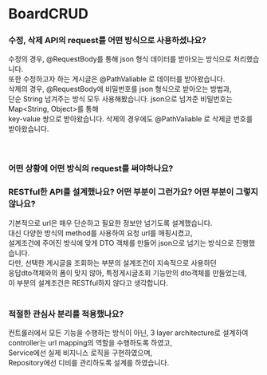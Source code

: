 # BoardCRUD

### 수정, 삭제 API의 request를 어떤 방식으로 사용하셨나요?
수정의 경우, @RequestBody를 통해 json 형식 데이터를 받아오는 방식으로 처리했습니다.<br>
또한 수정하고자 하는 게시글은 @PathValiable 로 데이터를 받아왔습니다.<br>
삭제의 경우, @RequestBody에 비밀번호를 json 형식으로 받아오는 방법과,<br>
단순 String 넘겨주는 방식 모두 사용해봤습니다. json으로 넘겨준 비밀번호는 Map<String, Object>를 통해<br>
key-value 쌍으로 받아왔습니다. 삭제의 경우에도 @PathValiable 로 삭제글 번호를 받아왔습니다.<br>
<br><br>

### 어떤 상황에 어떤 방식의 request를 써야하나요?
### RESTful한 API를 설계했나요? 어떤 부분이 그런가요? 어떤 부분이 그렇지 않나요?
기본적으로 url은 매우 단순하고 필요한 정보만 넘기도록 설계했습니다.<br>
대신 다양한 방식의 method를 사용하여 요청 url를 매핑시켰고,<br>
설계조건에 주어진 방식에 맞게 DTO 객체를 만들어 json으로 넘기는 방식으로 진행했습니다.<br>
다만, 선택한 게시글을 조회하는 부분의 설계조건이 지속적으로 사용하던<br>
응답dto객체와의 폼이 맞지 않아, 특정게시글조회 기능만의 dto객체를 만들었는데,<br>
이 부분의 설계조건은 RESTful하지 않다고 생각합니다.
<br><br>

### 적절한 관심사 분리를 적용했나요?
컨트롤러에서 모든 기능을 수행하는 방식이 아닌, 3 layer architecture로 설계하여<br>
controller는 url mapping의 역할을 수행하도록 하였고,<br>
Service에선 실제 비지니스 로직을 구현하였으며,<br>
Repository에선 디비를 관리하도록 설계를 하였습니다.<br>

